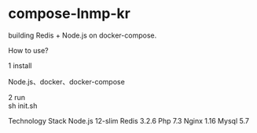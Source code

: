 # compose-lnmp-kr

building Redis + Node.js on docker-compose.

How to use?

1 install 

Node.js、docker、docker-compose

2 run  
sh init.sh

Technology Stack
Node.js 12-slim
Redis   3.2.6
Php     7.3
Nginx   1.16
Mysql   5.7

